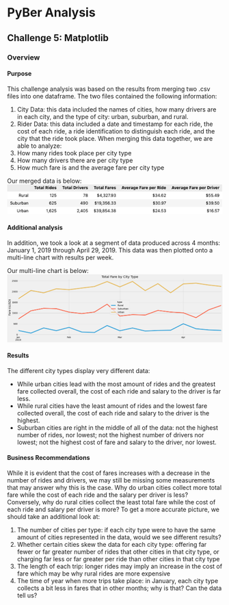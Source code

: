 # PyBer Analysis
## Challenge 5: Matplotlib
### Overview
#### Purpose
This challenge analysis was based on the results from merging two .csv files into one dataframe. The two files contained the following information:
1. City Data: this data included the names of cities, how many drivers are in each city, and the type of city: urban, suburban, and rural.
2. Rider Data: this data included a date and timestamp for each ride, the cost of each ride, a ride identification to distinguish each ride, and the city that the ride took place.
When merging this data together, we are able to analyze:
1. How many rides took place per city type
2. How many drivers there are per city type
3. How much fare is and the average fare per city type

Our merged data is below:                        
![Total Rides](Resources/Total_Rides.png)

#### Additional analysis
In addition, we took a look at a segment of data produced across 4 months: January 1, 2019 through April 29, 2019. This data was then plotted onto a multi-line chart with results per week.

Our multi-line chart is below:
![Plot](Resources/Plot.png)

#### Results
The different city types display very different data:
- While urban cities lead with the most amount of rides and the greatest fare collected overall, the cost of each ride and salary to the driver is far less.
- While rural cities have the least amount of rides and the lowest fare collected overall, the cost of each ride and salary to the driver is the highest.
- Suburban cities are right in the middle of all of the data: not the highest number of rides, nor lowest; not the highest number of drivers nor lowest; not the highest cost of fare and salary to the driver, nor lowest.

#### Business Recommendations
While it is evident that the cost of fares increases with a decrease in the number of rides and drivers, we may still be missing some measurements that may answer why this is the case. Why do urban cities collect more total fare while the cost of each ride and the salary per driver is less? Conversely, why do rural cities collect the least total fare while the cost of each ride and salary per driver is more? To get a more accurate picture, we should take an additional look at:
1. The number of cities per type: if each city type were to have the same amount of cities represented in the data, would we see different results?
2. Whether certain cities skew the data for each city type: offering far fewer or far greater number of rides that other cities in that city type, or charging far less or far greater per ride than other cities in that city type
3. The length of each trip: longer rides may imply an increase in the cost of fare which may be why rural rides are more expensive
4. The time of year when more trips take place: in January, each city type collects a bit less in fares that in other months; why is that? Can the data tell us?
